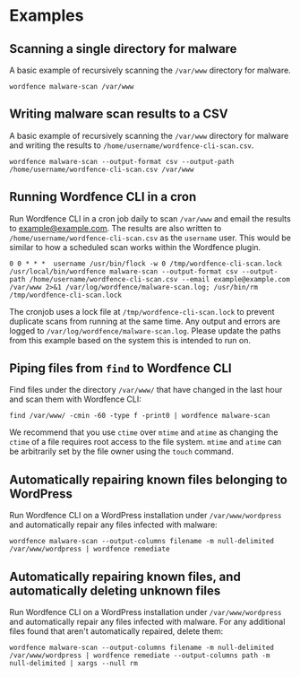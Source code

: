 # Examples

## Scanning a single directory for malware

A basic example of recursively scanning the `/var/www` directory for malware.

	wordfence malware-scan /var/www

## Writing malware scan results to a CSV

A basic example of recursively scanning the `/var/www` directory for malware and writing the results to `/home/username/wordfence-cli-scan.csv`. 

	wordfence malware-scan --output-format csv --output-path /home/username/wordfence-cli-scan.csv /var/www

## Running Wordfence CLI in a cron

Run Wordfence CLI in a cron job daily to scan `/var/www` and email the results to example@example.com. The results are also written to `/home/username/wordfence-cli-scan.csv` as the `username` user. This would be similar to how a scheduled scan works within the Wordfence plugin.

	0 0 * * *  username /usr/bin/flock -w 0 /tmp/wordfence-cli-scan.lock /usr/local/bin/wordfence malware-scan --output-format csv --output-path /home/username/wordfence-cli-scan.csv --email example@example.com /var/www 2>&1 /var/log/wordfence/malware-scan.log; /usr/bin/rm /tmp/wordfence-cli-scan.lock

The cronjob uses a lock file at `/tmp/wordfence-cli-scan.lock` to prevent duplicate scans from running at the same time. Any output and errors are logged to `/var/log/wordfence/malware-scan.log`. Please update the paths from this example based on the system this is intended to run on.

## Piping files from `find` to Wordfence CLI

Find files under the directory `/var/www/` that have changed in the last hour and scan them with Wordfence CLI:

	find /var/www/ -cmin -60 -type f -print0 | wordfence malware-scan

We recommend that you use `ctime` over `mtime` and `atime` as changing the `ctime` of a file requires root access to the file system. `mtime` and `atime` can be arbitrarily set by the file owner using the `touch` command.

## Automatically repairing known files belonging to WordPress

Run Wordfence CLI on a WordPress installation under `/var/www/wordpress` and automatically repair any files infected with malware:

	wordfence malware-scan --output-columns filename -m null-delimited /var/www/wordpress | wordfence remediate 

## Automatically repairing known files, and automatically deleting unknown files

Run Wordfence CLI on a WordPress installation under `/var/www/wordpress` and automatically repair any files infected with malware. For any additional files found that aren't automatically repaired, delete them:

	wordfence malware-scan --output-columns filename -m null-delimited /var/www/wordpress | wordfence remediate --output-columns path -m null-delimited | xargs --null rm
